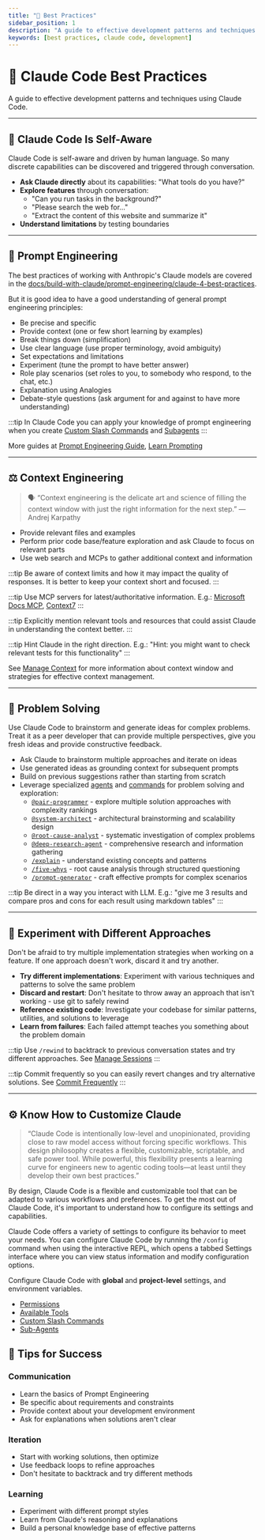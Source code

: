 ```yaml
---
title: "🎯 Best Practices"
sidebar_position: 1
description: "A guide to effective development patterns and techniques using Claude Code"
keywords: [best practices, claude code, development]
---
```


# 🎯 Claude Code Best Practices

A guide to effective development patterns and techniques using Claude Code.

---

## 🧘 Claude Code Is Self-Aware

Claude Code is self-aware and driven by human language. So many discrete capabilities can be discovered and triggered through conversation.

- **Ask Claude directly** about its capabilities: "What tools do you have?"
- **Explore features** through conversation:
   - "Can you run tasks in the background?"
   - "Please search the web for..."
   - "Extract the content of this website and summarize it"
- **Understand limitations** by testing boundaries

---

## 📝 Prompt Engineering

The best practices of working with Anthropic's Claude models are covered in the [docs/build-with-claude/prompt-engineering/claude-4-best-practices](https://docs.claude.com/en/docs/build-with-claude/prompt-engineering/claude-4-best-practices).

But it is good idea to have a good understanding of general prompt engineering principles:

* Be precise and specific
* Provide context (one or few short learning by examples)
* Break things down (simplification)
* Use clear language (use proper terminology, avoid ambiguity)
* Set expectations and limitations
* Experiment (tune the prompt to have better answer)
* Role play scenarios (set roles to you, to somebody who respond, to the chat, etc.)
* Explanation using Analogies
* Debate-style questions (ask argument for and against to have more understanding)

:::tip
In Claude Code you can apply your knowledge of prompt engineering when you create [Custom Slash Commands](./fundamentals/custom-slash-commands) and [Subagents](./fundamentals/subagents)
:::

More guides at [Prompt Engineering Guide](https://www.promptingguide.ai/), [Learn Prompting](https://learnprompting.org/docs/introduction)

---

## ⚖️ Context Engineering

> 🗣️ “Context engineering is the delicate art and science of filling the context window with just the right information for the next step.” — Andrej Karpathy


- Provide relevant files and examples
- Perform prior code base/feature exploration and ask Claude to focus on relevant parts
- Use web search and MCPs to gather additional context and information

:::tip
Be aware of context limits and how it may impact the quality of responses. It is better to keep your context short and focused.
:::

:::tip
Use MCP servers for latest/authoritative information. E.g.: [Microsoft Docs MCP](https://learn.microsoft.com/en-us/training/support/mcp), [Context7](https://context7.com/)
:::

:::tip
Explicitly mention relevant tools and resources that could assist Claude in understanding the context better.
:::

:::tip
Hint Claude in the right direction. E.g.: "Hint: you might want to check relevant tests for this functionality"
:::

See [Manage Context](/fundamentals/manage-context) for more information about context window and strategies for effective context management.

---

## 🧠 Problem Solving

Use Claude Code to brainstorm and generate ideas for complex problems. Treat it as a peer developer that can provide multiple perspectives, give you fresh ideas and provide constructive feedback.

- Ask Claude to brainstorm multiple approaches and iterate on ideas
- Use generated ideas as grounding context for subsequent prompts
- Build on previous suggestions rather than starting from scratch
- Leverage specialized [agents](/fundamentals/subagents) and [commands](/fundamentals/custom-slash-commands) for problem solving and exploration:
  - [`@pair-programmer`](/component-reference/agents/pair-programmer) - explore multiple solution approaches with complexity rankings
  - [`@system-architect`](/component-reference/agents/system-architect) - architectural brainstorming and scalability design
  - [`@root-cause-analyst`](/component-reference/agents/root-cause-analyst) - systematic investigation of complex problems
  - [`@deep-research-agent`](/component-reference/agents/deep-research-agent) - comprehensive research and information gathering
  - [`/explain`](/component-reference/commands/explain) - understand existing concepts and patterns
  - [`/five-whys`](/component-reference/commands/5whys-prompt) - root cause analysis through structured questioning
  - [`/prompt-generator`](/component-reference/commands/prompt-generator) - craft effective prompts for complex scenarios

:::tip
Be direct in a way you interact with LLM. E.g.: "give me 3 results and compare pros and cons for each result using markdown tables"
:::

---

## 🧪 Experiment with Different Approaches

Don't be afraid to try multiple implementation strategies when working on a feature. If one approach doesn't work, discard it and try another.

- **Try different implementations**: Experiment with various techniques and patterns to solve the same problem
- **Discard and restart**: Don't hesitate to throw away an approach that isn't working - use git to safely rewind
- **Reference existing code**: Investigate your codebase for similar patterns, utilities, and solutions to leverage
- **Learn from failures**: Each failed attempt teaches you something about the problem domain

:::tip
Use `/rewind` to backtrack to previous conversation states and try different approaches. See [Manage Sessions](/tips-and-tricks/manage-sessions)
:::

:::tip
Commit frequently so you can easily revert changes and try alternative solutions. See [Commit Frequently](/tips-and-tricks/commit-frequently)
:::

---
## ⚙️ Know How to Customize Claude

> “Claude Code is intentionally low-level and unopinionated, providing close to raw model access without forcing specific workflows. This design philosophy creates a flexible, customizable, scriptable, and safe power tool. While powerful, this flexibility presents a learning curve for engineers new to agentic coding tools—at least until they develop their own best practices.”

By design, Claude Code is a flexible and customizable tool that can be adapted to various workflows and preferences. To get the most out of Claude Code, it's important to understand how to configure its settings and capabilities.

Claude Code offers a variety of settings to configure its behavior to meet your needs. You can configure Claude Code by running the `/config` command when using the interactive REPL, which opens a tabbed Settings interface where you can view status information and modify configuration options.

Configure Claude Code with **global** and **project-level** settings, and environment variables.

* [Permissions](https://docs.anthropic.com/en/docs/claude-code/settings#permission-settings)
* [Available Tools](https://docs.anthropic.com/en/docs/claude-code/settings#tools-available-to-claude)
* [Custom Slash Commands](https://docs.anthropic.com/en/docs/claude-code/slash-commands)
* [Sub-Agents](https://docs.anthropic.com/en/docs/claude-code/sub-agents)

## 🎯 Tips for Success

### Communication
- Learn the basics of Prompt Engineering
- Be specific about requirements and constraints
- Provide context about your development environment
- Ask for explanations when solutions aren't clear

### Iteration
- Start with working solutions, then optimize
- Use feedback loops to refine approaches
- Don't hesitate to backtrack and try different methods

### Learning
- Experiment with different prompt styles
- Learn from Claude's reasoning and explanations
- Build a personal knowledge base of effective patterns

